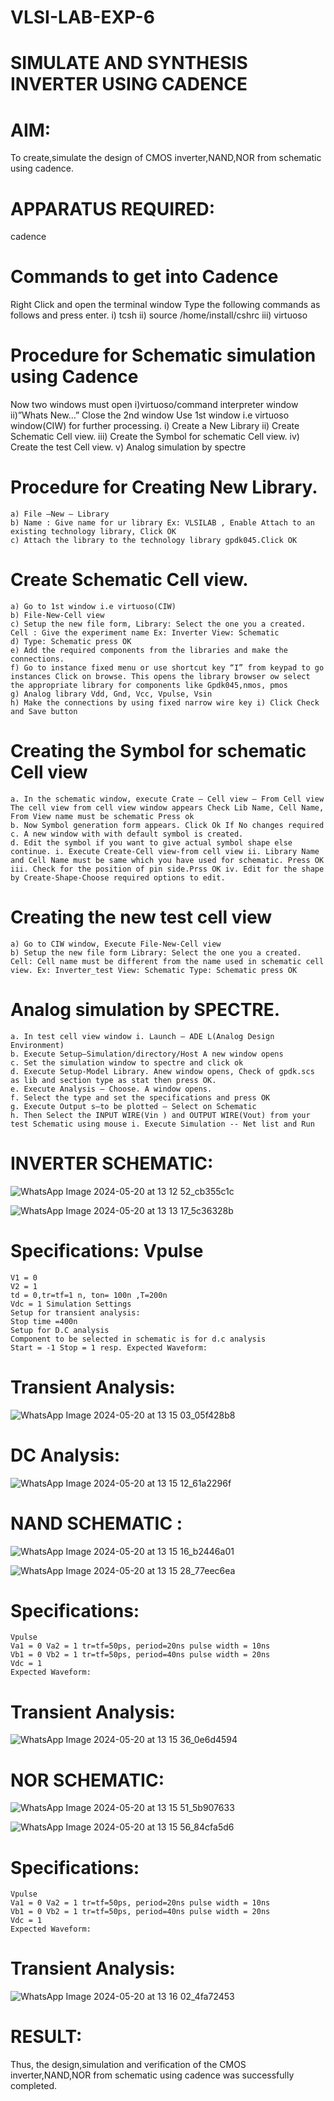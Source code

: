 # VLSI-LAB-EXP-6

# SIMULATE AND SYNTHESIS INVERTER USING CADENCE

# AIM:
To create,simulate the design of CMOS inverter,NAND,NOR from schematic using cadence.

# APPARATUS REQUIRED:
cadence

# Commands to get into Cadence

Right Click and open the terminal window Type the following commands as follows and press enter. i) tcsh ii) source /home/install/cshrc iii) virtuoso

# Procedure for Schematic simulation using Cadence

Now two windows must open i)virtuoso/command interpreter window ii)”Whats New…” Close the 2nd window Use 1st window i.e virtuoso window(CIW) for further processing. i) Create a New Library ii) Create Schematic Cell view. iii) Create the Symbol for schematic Cell view. iv) Create the test Cell view. v) Analog simulation by spectre

# Procedure for Creating New Library.
```
a) File –New – Library
b) Name : Give name for ur library Ex: VLSILAB , Enable Attach to an existing technology library, Click OK
c) Attach the library to the technology library gpdk045.Click OK
```
# Create Schematic Cell view.
```
a) Go to 1st window i.e virtuoso(CIW)
b) File-New-Cell view
c) Setup the new file form, Library: Select the one you a created. Cell : Give the experiment name Ex: Inverter View: Schematic
d) Type: Schematic press OK
e) Add the required components from the libraries and make the connections.
f) Go to instance fixed menu or use shortcut key “I” from keypad to go instances Click on browse. This opens the library browser ow select the appropriate library for components like Gpdk045,nmos, pmos
g) Analog library Vdd, Gnd, Vcc, Vpulse, Vsin
h) Make the connections by using fixed narrow wire key i) Click Check and Save button
```
# Creating the Symbol for schematic Cell view
```
a. In the schematic window, execute Crate – Cell view – From Cell view The cell view from cell view window appears Check Lib Name, Cell Name, From View name must be schematic Press ok
b. Now Symbol generation form appears. Click Ok If No changes required
c. A new window with with default symbol is created.
d. Edit the symbol if you want to give actual symbol shape else continue. i. Execute Create-Cell view-from cell view ii. Library Name and Cell Name must be same which you have used for schematic. Press OK iii. Check for the position of pin side.Prss OK iv. Edit for the shape by Create-Shape-Choose required options to edit.
```
# Creating the new test cell view
```
a) Go to CIW window, Execute File-New-Cell view 
b) Setup the new file form Library: Select the one you a created. Cell: Cell name must be different from the name used in schematic cell view. Ex: Inverter_test View: Schematic Type: Schematic press OK
```
# Analog simulation by SPECTRE.
```
a. In test cell view window i. Launch – ADE L(Analog Design Environment)
b. Execute Setup—Simulation/directory/Host A new window opens
c. Set the simulation window to spectre and click ok
d. Execute Setup-Model Library. Anew window opens, Check of gpdk.scs as lib and section type as stat then press OK.
e. Execute Analysis – Choose. A window opens.
f. Select the type and set the specifications and press OK
g. Execute Output s—to be plotted – Select on Schematic
h. Then Select the INPUT WIRE(Vin ) and OUTPUT WIRE(Vout) from your test Schematic using mouse i. Execute Simulation -- Net list and Run
```
# INVERTER SCHEMATIC:
![WhatsApp Image 2024-05-20 at 13 12 52_cb355c1c](https://github.com/Afsar1276/VLSI-LAB-EXP-6/assets/161407741/f8e6ba72-4e13-4f0b-96a5-0d4ed148d688)

![WhatsApp Image 2024-05-20 at 13 13 17_5c36328b](https://github.com/Afsar1276/VLSI-LAB-EXP-6/assets/161407741/b8725ecd-9871-494f-828a-007eb00eb3a8)


# Specifications: Vpulse
```
V1 = 0
V2 = 1
td = 0,tr=tf=1 n, ton= 100n ,T=200n
Vdc = 1 Simulation Settings
Setup for transient analysis:
Stop time =400n
Setup for D.C analysis
Component to be selected in schematic is for d.c analysis
Start = -1 Stop = 1 resp. Expected Waveform:
```
# Transient Analysis:
![WhatsApp Image 2024-05-20 at 13 15 03_05f428b8](https://github.com/Afsar1276/VLSI-LAB-EXP-6/assets/161407741/69989bf2-73cf-4c74-8b91-a8697e0d8f21)

# DC Analysis:
![WhatsApp Image 2024-05-20 at 13 15 12_61a2296f](https://github.com/Afsar1276/VLSI-LAB-EXP-6/assets/161407741/bf6ef411-26db-4562-a5b4-43c7f75973e0)

# NAND SCHEMATIC :

![WhatsApp Image 2024-05-20 at 13 15 16_b2446a01](https://github.com/Afsar1276/VLSI-LAB-EXP-6/assets/161407741/f830e484-d7d3-45e2-af99-0fdceb81b174)

![WhatsApp Image 2024-05-20 at 13 15 28_77eec6ea](https://github.com/Afsar1276/VLSI-LAB-EXP-6/assets/161407741/1545d388-ada7-4aa0-852b-8fc97b051cbb)

# Specifications:
```
Vpulse
Va1 = 0 Va2 = 1 tr=tf=50ps, period=20ns pulse width = 10ns
Vb1 = 0 Vb2 = 1 tr=tf=50ps, period=40ns pulse width = 20ns
Vdc = 1
Expected Waveform:
```
# Transient Analysis:

![WhatsApp Image 2024-05-20 at 13 15 36_0e6d4594](https://github.com/Afsar1276/VLSI-LAB-EXP-6/assets/161407741/62e89507-a2d7-439b-99b7-1ad857463e17)

# NOR SCHEMATIC:

![WhatsApp Image 2024-05-20 at 13 15 51_5b907633](https://github.com/Afsar1276/VLSI-LAB-EXP-6/assets/161407741/897e3dcc-9135-422a-945e-3d61389286d1)

![WhatsApp Image 2024-05-20 at 13 15 56_84cfa5d6](https://github.com/Afsar1276/VLSI-LAB-EXP-6/assets/161407741/1c6aa4fb-a739-4965-9a7e-05677e187512)

# Specifications:
```
Vpulse
Va1 = 0 Va2 = 1 tr=tf=50ps, period=20ns pulse width = 10ns
Vb1 = 0 Vb2 = 1 tr=tf=50ps, period=40ns pulse width = 20ns
Vdc = 1
Expected Waveform:
```
# Transient Analysis: 

![WhatsApp Image 2024-05-20 at 13 16 02_4fa72453](https://github.com/Afsar1276/VLSI-LAB-EXP-6/assets/161407741/c03cfc51-c5bc-4852-af95-68554e18e3d0)

# RESULT:
Thus, the design,simulation and verification of the CMOS inverter,NAND,NOR from schematic using cadence was successfully completed.
